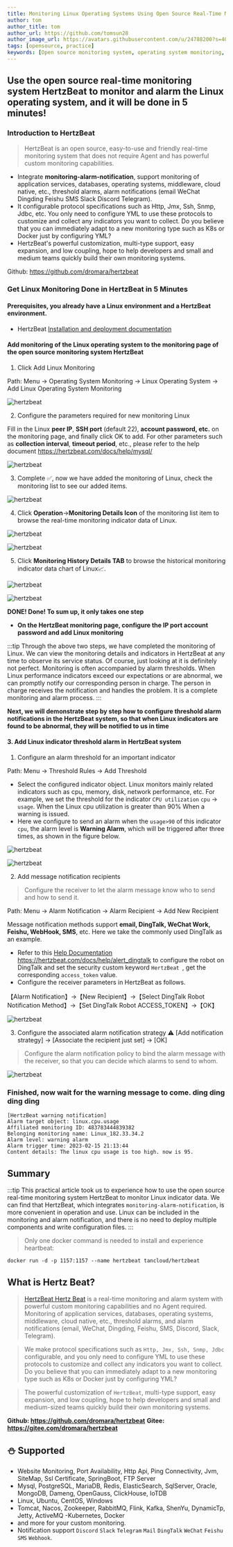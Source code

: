 ```yaml
---
title: Monitoring Linux Operating Systems Using Open Source Real-Time Monitoring HertzBeat
author: tom
author_title: tom
author_url: https://github.com/tomsun28
author_image_url: https://avatars.githubusercontent.com/u/24788200?s=400&v=4
tags: [opensource, practice]
keywords: [Open source monitoring system, operating system monitoring, Linux monitoring]
---
```


## Use the open source real-time monitoring system HertzBeat to monitor and alarm the Linux operating system, and it will be done in 5 minutes!

### Introduction to HertzBeat

> HertzBeat is an open source, easy-to-use and friendly real-time monitoring system that does not require Agent and has powerful custom monitoring capabilities.

- Integrate **monitoring-alarm-notification**, support monitoring of application services, databases, operating systems, middleware, cloud native, etc., threshold alarms, alarm notifications (email WeChat Dingding Feishu SMS Slack Discord Telegram).
- It configurable protocol specifications such as Http, Jmx, Ssh, Snmp, Jdbc, etc. You only need to configure YML to use these protocols to customize and collect any indicators you want to collect. Do you believe that you can immediately adapt to a new monitoring type such as K8s or Docker just by configuring YML?
- HertzBeat's powerful customization, multi-type support, easy expansion, and low coupling, hope to help developers and small and medium teams quickly build their own monitoring systems.

Github: https://github.com/dromara/hertzbeat

### Get Linux Monitoring Done in HertzBeat in 5 Minutes

#### Prerequisites, you already have a Linux environment and a HertzBeat environment.

- HertzBeat [Installation and deployment documentation](https://hertzbeat.com/docs/start/docker-deploy)

#### Add monitoring of the Linux operating system to the monitoring page of the open source monitoring system HertzBeat

1. Click Add Linux Monitoring

Path: Menu -> Operating System Monitoring -> Linux Operating System -> Add Linux Operating System Monitoring

![hertzbeat](/img/blog/monitor-linux-1.png)

2. Configure the parameters required for new monitoring Linux

Fill in the Linux **peer IP**, **SSH port** (default 22), **account password, etc.** on the monitoring page, and finally click OK to add.
For other parameters such as **collection interval**, **timeout period**, etc., please refer to the help document https://hertzbeat.com/docs/help/mysql/

![hertzbeat](/img/blog/monitor-linux-2.png)

3. Complete ✅, now we have added the monitoring of Linux, check the monitoring list to see our added items.

![hertzbeat](/img/blog/monitor-linux-3.png)

4. Click **Operation**->**Monitoring Details Icon** of the monitoring list item to browse the real-time monitoring indicator data of Linux.

![hertzbeat](/img/blog/monitor-linux-4.png)

![hertzbeat](/img/blog/monitor-linux-7.png)

5. Click **Monitoring History Details TAB** to browse the historical monitoring indicator data chart of Linux📈.

![hertzbeat](/img/blog/monitor-linux-5.png)

![hertzbeat](/img/blog/monitor-linux-6.png)

**DONE! Done! To sum up, it only takes one step**

- **On the HertzBeat monitoring page, configure the IP port account password and add Linux monitoring**

:::tip
Through the above two steps, we have completed the monitoring of Linux. We can view the monitoring details and indicators in HertzBeat at any time to observe its service status.
Of course, just looking at it is definitely not perfect. Monitoring is often accompanied by alarm thresholds. When Linux performance indicators exceed our expectations or are abnormal, we can promptly notify our corresponding person in charge. The person in charge receives the notification and handles the problem. It is a complete monitoring and alarm process.
:::

**Next, we will demonstrate step by step how to configure threshold alarm notifications in the HertzBeat system, so that when Linux indicators are found to be abnormal, they will be notified to us in time**

#### 3. Add Linux indicator threshold alarm in HertzBeat system

1. Configure an alarm threshold for an important indicator

Path: Menu -> Threshold Rules -> Add Threshold

- Select the configured indicator object. Linux monitors mainly related indicators such as cpu, memory, disk, network performance, etc. For example, we set the threshold for the indicator `CPU utilization` `cpu` -> `usage`. When the Linux cpu utilization is greater than 90% When a warning is issued.
- Here we configure to send an alarm when the `usage>90` of this indicator `cpu`, the alarm level is **Warning Alarm**, which will be triggered after three times, as shown in the figure below.

![hertzbeat](/img/blog/monitor-linux-8.png)

![hertzbeat](/img/blog/monitor-linux-9.png)


2. Add message notification recipients

> Configure the receiver to let the alarm message know who to send and how to send it.

Path: Menu -> Alarm Notification -> Alarm Recipient -> Add New Recipient

Message notification methods support **email, DingTalk, WeChat Work, Feishu, WebHook, SMS**, etc. Here we take the commonly used DingTalk as an example.

- Refer to this [Help Documentation](https://hertzbeat.com/docs/help/alert_dingtalk) https://hertzbeat.com/docs/help/alert_dingtalk to configure the robot on DingTalk and set the security custom keyword `HertzBeat `, get the corresponding `access_token` value.
- Configure the receiver parameters in HertzBeat as follows.

【Alarm Notification】->【New Recipient】->【Select DingTalk Robot Notification Method】->【Set DingTalk Robot ACCESS_TOKEN】->【OK】

![hertzbeat](/img/blog/alert-notice-1.png)

3. Configure the associated alarm notification strategy ⚠️ [Add notification strategy] -> [Associate the recipient just set] -> [OK]

> Configure the alarm notification policy to bind the alarm message with the receiver, so that you can decide which alarms to send to whom.

![hertzbeat](/img/blog/alert-notice-2.png)


### Finished, now wait for the warning message to come. ding ding ding ding

```
[HertzBeat warning notification]
Alarm target object: linux.cpu.usage
Affiliated monitoring ID: 483783444839382
Belonging monitoring name: Linux_182.33.34.2
Alarm level: warning alarm
Alarm trigger time: 2023-02-15 21:13:44
Content details: The linux cpu usage is too high. now is 95.
```

## Summary

:::tip
This practical article took us to experience how to use the open source real-time monitoring system HertzBeat to monitor Linux indicator data. We can find that HertzBeat, which integrates `monitoring-alarm-notification`, is more convenient in operation and use. Linux can be included in the monitoring and alarm notification, and there is no need to deploy multiple components and write configuration files.
:::

> Only one docker command is needed to install and experience heartbeat:

`docker run -d -p 1157:1157 --name hertzbeat tancloud/hertzbeat`

## What is Hertz Beat?

> [HertzBeat Hertz Beat](https://github.com/dromara/hertzbeat) is a real-time monitoring and alarm system with powerful custom monitoring capabilities and no Agent required. Monitoring of application services, databases, operating systems, middleware, cloud native, etc., threshold alarms, and alarm notifications (email, WeChat, Dingding, Feishu, SMS, Discord, Slack, Telegram).

> We make protocol specifications such as `Http, Jmx, Ssh, Snmp, Jdbc` configurable, and you only need to configure YML to use these protocols to customize and collect any indicators you want to collect.
> Do you believe that you can immediately adapt to a new monitoring type such as K8s or Docker just by configuring YML?

> The powerful customization of `HertzBeat`, multi-type support, easy expansion, and low coupling, hope to help developers and small and medium-sized teams quickly build their own monitoring systems.

**Github: https://github.com/dromara/hertzbeat**
**Gitee: https://gitee.com/dromara/hertzbeat**

## ⛄ Supported

- Website Monitoring, Port Availability, Http Api, Ping Connectivity, Jvm, SiteMap, Ssl Certificate, SpringBoot, FTP Server
- Mysql, PostgreSQL, MariaDB, Redis, ElasticSearch, SqlServer, Oracle, MongoDB, Dameng, OpenGauss, ClickHouse, IoTDB
- Linux, Ubuntu, CentOS, Windows
- Tomcat, Nacos, Zookeeper, RabbitMQ, Flink, Kafka, ShenYu, DynamicTp, Jetty, ActiveMQ
  -Kubernetes, Docker
- and more for your custom monitoring.
- Notification support `Discord` `Slack` `Telegram` `Mail` `DingTalk` `WeChat` `Feishu` `SMS` `Webhook`.
